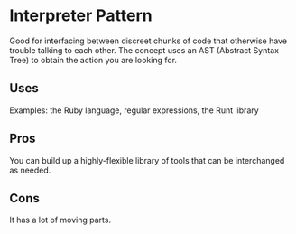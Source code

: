 # Interpreter Pattern
Good for interfacing between discreet chunks of code that otherwise have trouble talking to each other. The concept uses an AST (Abstract Syntax Tree) to obtain the action you are looking for.

## Uses
Examples: the Ruby language, regular expressions, the Runt library

## Pros
You can build up a highly-flexible library of tools that can be interchanged as needed.

## Cons
It has a lot of moving parts.
